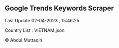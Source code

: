 

## Google Trends Keywords Scraper 
 
Last Update 02-04-2023 , 15:46:25

Country List :
VIETNAM.json



© Abdul Muttaqin 
